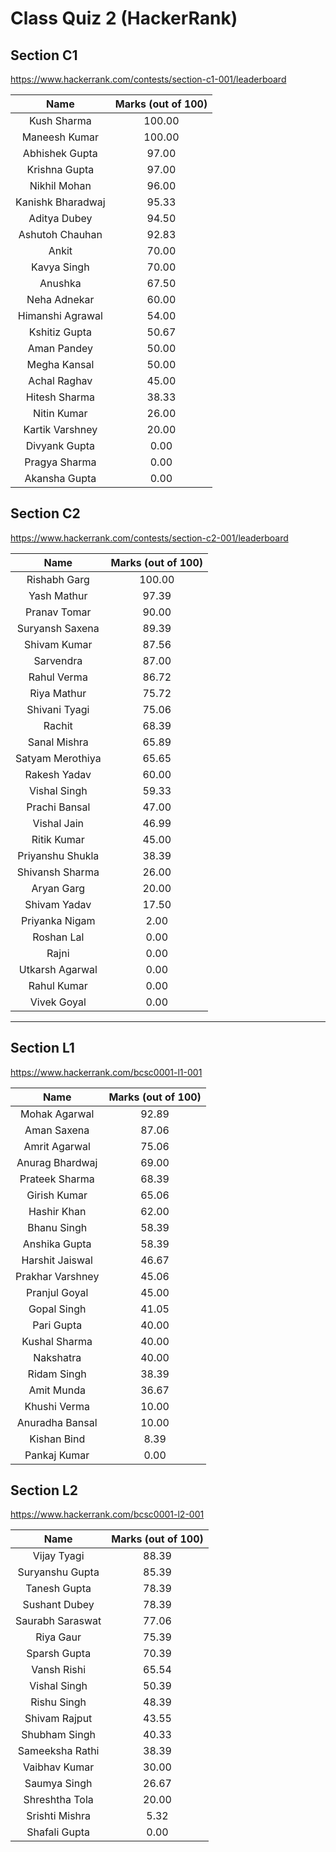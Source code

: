 # Class Quiz 2 (HackerRank)



## Section C1

https://www.hackerrank.com/contests/section-c1-001/leaderboard

|       Name        | Marks (out of 100) |
| :---------------: | :----------------: |
|    Kush Sharma    |       100.00       |
|   Maneesh Kumar   |       100.00       |
|  Abhishek Gupta   |       97.00        |
|   Krishna Gupta   |       97.00        |
|   Nikhil Mohan    |       96.00        |
| Kanishk Bharadwaj |       95.33        |
|   Aditya Dubey    |       94.50        |
|  Ashutoh Chauhan  |       92.83        |
|       Ankit       |       70.00        |
|    Kavya Singh    |       70.00        |
|      Anushka      |       67.50        |
|   Neha Adnekar    |       60.00        |
| Himanshi Agrawal  |       54.00        |
|   Kshitiz Gupta   |       50.67        |
|    Aman Pandey    |       50.00        |
|   Megha Kansal    |       50.00        |
|   Achal Raghav    |       45.00        |
|   Hitesh Sharma   |       38.33        |
|    Nitin Kumar    |       26.00        |
|  Kartik Varshney  |       20.00        |
|   Divyank Gupta   |        0.00        |
|   Pragya Sharma   |        0.00        |
|   Akansha Gupta   |        0.00        |



## Section C2

https://www.hackerrank.com/contests/section-c2-001/leaderboard

|       Name       | Marks (out of 100) |
| :--------------: | :----------------: |
|   Rishabh Garg   |       100.00       |
|   Yash Mathur    |       97.39        |
|   Pranav Tomar   |       90.00        |
| Suryansh Saxena  |       89.39        |
|   Shivam Kumar   |       87.56        |
|    Sarvendra     |       87.00        |
|   Rahul Verma    |       86.72        |
|   Riya Mathur    |       75.72        |
|  Shivani Tyagi   |       75.06        |
|      Rachit      |       68.39        |
|   Sanal Mishra   |       65.89        |
| Satyam Merothiya |       65.65        |
|   Rakesh Yadav   |       60.00        |
|   Vishal Singh   |       59.33        |
|  Prachi Bansal   |       47.00        |
|   Vishal Jain    |       46.99        |
|   Ritik Kumar    |       45.00        |
| Priyanshu Shukla |       38.39        |
| Shivansh Sharma  |       26.00        |
|    Aryan Garg    |       20.00        |
|   Shivam Yadav   |       17.50        |
|  Priyanka Nigam  |        2.00        |
|    Roshan Lal    |        0.00        |
|      Rajni       |        0.00        |
| Utkarsh Agarwal  |        0.00        |
|   Rahul Kumar    |        0.00        |
|   Vivek Goyal    |        0.00        |



____



## Section L1

https://www.hackerrank.com/bcsc0001-l1-001

|       Name       | Marks (out of 100) |
| :--------------: | :----------------: |
|  Mohak Agarwal   |       92.89        |
|   Aman Saxena    |       87.06        |
|  Amrit Agarwal   |       75.06        |
| Anurag Bhardwaj  |       69.00        |
|  Prateek Sharma  |       68.39        |
|   Girish Kumar   |       65.06        |
|   Hashir Khan    |       62.00        |
|   Bhanu Singh    |       58.39        |
|  Anshika Gupta   |       58.39        |
| Harshit Jaiswal  |       46.67        |
| Prakhar Varshney |       45.06        |
|  Pranjul Goyal   |       45.00        |
|   Gopal Singh    |       41.05        |
|    Pari Gupta    |       40.00        |
|  Kushal Sharma   |       40.00        |
|    Nakshatra     |       40.00        |
|   Ridam Singh    |       38.39        |
|    Amit Munda    |       36.67        |
|   Khushi Verma   |       10.00        |
| Anuradha Bansal  |       10.00        |
|   Kishan Bind    |        8.39        |
|   Pankaj Kumar   |        0.00        |



## Section L2

https://www.hackerrank.com/bcsc0001-l2-001

|       Name       | Marks (out of 100) |
| :--------------: | :----------------: |
|   Vijay Tyagi    |       88.39        |
| Suryanshu Gupta  |       85.39        |
|   Tanesh Gupta   |       78.39        |
|  Sushant Dubey   |       78.39        |
| Saurabh Saraswat |       77.06        |
|    Riya Gaur     |       75.39        |
|   Sparsh Gupta   |       70.39        |
|   Vansh Rishi    |       65.54        |
|   Vishal Singh   |       50.39        |
|   Rishu Singh    |       48.39        |
|  Shivam Rajput   |       43.55        |
|  Shubham Singh   |       40.33        |
| Sameeksha Rathi  |       38.39        |
|  Vaibhav Kumar   |       30.00        |
|   Saumya Singh   |       26.67        |
|  Shreshtha Tola  |       20.00        |
|  Srishti Mishra  |        5.32        |
|  Shafali Gupta   |        0.00        |